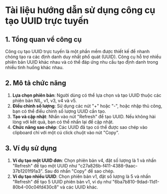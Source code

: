 # Tài liệu hướng dẫn sử dụng công cụ tạo UUID trực tuyến

## 1. Tổng quan về công cụ

Công cụ tạo UUID trực tuyến là một phần mềm được thiết kế để nhanh chóng tạo ra các định danh duy nhất phổ quát (UUID). Công cụ hỗ trợ nhiều phiên bản UUID khác nhau và có thể đáp ứng nhu cầu tạo định danh trong nhiều tình huống khác nhau.

## 2. Mô tả chức năng

  1. **Lựa chọn phiên bản**: Người dùng có thể lựa chọn và tạo UUID thuộc các phiên bản NIL, v1, v3, v4 và v5.
  2. **Điều chỉnh số lượng**: Sử dụng các nút "+" hoặc "-", hoặc nhập thủ công, bạn có thể điều chỉnh số lượng UUID cần tạo.
  3. **Tạo và cập nhật**: Nhấn vào nút "Refresh" để tạo UUID. Nếu không hài lòng với kết quả, bạn có thể nhấn lại để cập nhật.
  4. **Chức năng sao chép**: Các UUID đã tạo có thể được sao chép vào clipboard chỉ với một cú click chuột vào nút "Copy".

## 3. Ví dụ sử dụng

  1. **Ví dụ tạo một UUID đơn**: Chọn phiên bản v4, đặt số lượng là 1 và nhấn "Refresh" để tạo một UUID như "c27a826b-f411-4388-9aac-37b1201f91a3". Sau đó nhấn "Copy" để sao chép.
  2. **Ví dụ tạo nhiều UUID**: Chọn phiên bản v1, đặt số lượng là 5 và nhấn "Refresh" để tạo 5 UUID phiên bản v1, ví dụ như "6ba7b810-9dad-11d1-80b4-00c04fd430c8" và các UUID khác.